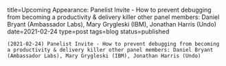 
title=Upcoming Appearance: Panelist Invite - How to prevent debugging from becoming a productivity & delivery killer other panel members: Daniel Bryant  (Ambassador Labs), Mary Grygleski (IBM), Jonathan Harris (Undo)
date=2021-02-24
type=post
tags=blog
status=published
~~~~~~
(2021-02-24) Panelist Invite - How to prevent debugging from becoming a productivity & delivery killer other panel members: Daniel Bryant  (Ambassador Labs), Mary Grygleski (IBM), Jonathan Harris (Undo) 
            